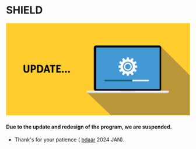 # SHIELD 
![img](https://github.com/bdaar/SHIELD/blob/main/UI-UX%2Fupdate.png)

#### Due to the update and redesign of the program, we are suspended.

+ Thank's for your patience ( [bdaar](https://bgaah.ir) 2024 JAN).

